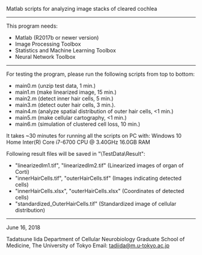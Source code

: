 
Matlab scripts for analyzing image stacks of cleared cochlea
_____________________________________________________________________________________________

This program needs:
  - Matlab (R2017b or newer version)
  - Image Processing Toolbox
  - Statistics and Machine Learning Toolbox
  - Neural Network Toolbox
_____________________________________________________________________________________________

For testing the program, please run the following scripts from top to bottom:
  - main0.m (unzip test data, 1 min.)
  - main1.m (make linearized image, 15 min.)
  - main2.m (detect inner hair cells, 5 min.)
  - main3.m (detect outer hair cells, 3 min.).
  - main4.m (analyze spatial distribution of outer hair cells, <1 min.) 
  - main5.m (make cellular cartography, <1 min.)
  - main6.m (simulation of clustered cell loss, 10 min.)

It takes ~30 minutes for running all the scripts on PC with:
   Windows 10 Home
   Inter(R) Core i7-6700 CPU @ 3.40GHz
   16.0GB RAM

Following result files will be saved in "\TestData\Result":
  - "linearizedIm1.tif", "linearizedIm2.tif"     (Linearized images of organ of Corti)
  - "innerHairCells.tif", "outerHairCells.tif"   (Images indicating detected cells)
  - "innerHairCells.xlsx", "outerHairCells.xlsx" (Coordinates of detected cells)
  - "standardized_OuterHairCells.tif"            (Standardized image of cellular distribution) 
_____________________________________________________________________________________________

June 16, 2018

Tadatsune Iida
Department of Cellular Neurobiology
Graduate School of Medicine, The University of Tokyo
Email: tadiida@m.u-tokyo.ac.jp

